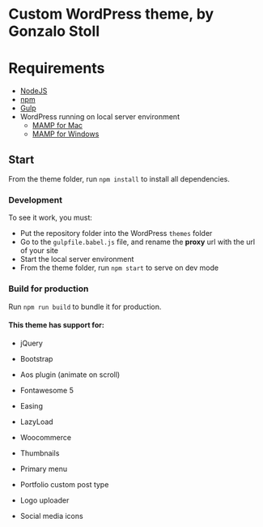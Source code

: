# Custom WordPress theme, by Gonzalo Stoll

# Requirements
* [NodeJS](https://nodejs.org/)
* [npm](https://www.npmjs.com/get-npm)
* [Gulp](https://gulpjs.com/docs/en/getting-started/quick-start)
* WordPress running on local server environment
    * [MAMP for Mac](https://www.mamp.info/en/mac/)
    * [MAMP for Windows](https://www.mamp.info/en/windows/)

## Start
From the theme folder, run `npm install` to install all dependencies.

### Development
To see it work, you must:

* Put the repository folder into the WordPress `themes` folder
* Go to the `gulpfile.babel.js` file, and rename the **proxy** url with the url of your site
* Start the local server environment
* From the theme folder, run `npm start` to serve on dev mode

### Build for production
Run `npm run build` to bundle it for production.

#### This theme has support for:

* jQuery

* Bootstrap

* Aos plugin (animate on scroll)

* Fontawesome 5

* Easing

* LazyLoad

* Woocommerce

* Thumbnails

* Primary menu

* Portfolio custom post type

* Logo uploader

* Social media icons